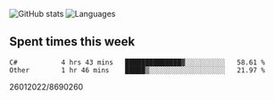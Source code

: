![GitHub stats](https://github-readme-stats.vercel.app/api?username=emipa606&theme=github_dark&show_icons=true) 
![Languages](https://github-readme-stats.vercel.app/api/top-langs/?username=emipa606&theme=github_dark&layout=compact)

## Spent times this week
<!--START_SECTION:waka-->

```text
C#           4 hrs 43 mins   ██████████████▓░░░░░░░░░░   58.61 %
Other        1 hr 46 mins    █████▒░░░░░░░░░░░░░░░░░░░   21.97 %
```

<!--END_SECTION:waka-->


26012022/8690260
